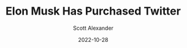 ---
layout: podcast
title: "Elon Musk Has Purchased Twitter"
author: Scott Alexander
description: https://astralcodexten.substack.com/p/elon-musk-has-purchased-twitter
date: 2022-10-28
length: 32179
duration: 8
guid: elon-musk-has-purchased-twitter
---